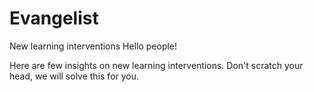 # Evangelist
New learning interventions
Hello people!

Here are few insights on new learning interventions.
Don't scratch your head, we will solve this for you.
